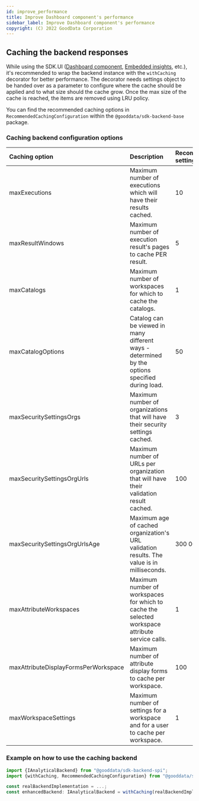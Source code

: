 ```yaml
---
id: improve_performance
title: Improve Dashboard component's performance
sidebar_label: Improve Dashboard component's performance
copyright: (C) 2022 GoodData Corporation
---
```


## Caching the backend responses
While using the SDK.UI ([Dashboard component](18_dashboard_component.md), [Embedded insights](30_tips__embed_visualization.md), etc.), it's recommended to wrap the backend instance with the `withCaching` decorator for better performance. 
The decorator needs settings object to be handed over as a parameter to configure where the cache should be applied and to what size should the cache grow. 
Once the max size of the cache is reached, the items are removed using LRU policy.

You can find the recommended caching options in `RecommendedCachingConfiguration` within the `@gooddata/sdk-backend-base` package.


### Caching backend configuration options

| Caching option | Description | Recommended setting |
| :--- | :--- | :--- |
| maxExecutions | Maximum number of executions which will have their results cached. | 10 |
| maxResultWindows | Maximum number of execution result's pages to cache PER result. | 5 |
| maxCatalogs | Maximum number of workspaces for which to cache the catalogs. | 1 |
| maxCatalogOptions | Catalog can be viewed in many different ways - determined by the options specified during load. | 50 |
| maxSecuritySettingsOrgs | Maximum number of organizations that will have their security settings cached. | 3 |
| maxSecuritySettingsOrgUrls | Maximum number of URLs per organization that will have their validation result cached. | 100 |
| maxSecuritySettingsOrgUrlsAge | Maximum age of cached organization's URL validation results. The value is in milliseconds. | 300 000 |
| maxAttributeWorkspaces | Maximum number of workspaces for which to cache the selected workspace attribute service calls. | 1 |
| maxAttributeDisplayFormsPerWorkspace | Maximum number of attribute display forms to cache per workspace. | 100 |
| maxWorkspaceSettings | Maximum number of settings for a workspace and for a user to cache per workspace. | 1 |

### Example on how to use the caching backend

```typescript
import {IAnalyticalBackend} from "@gooddata/sdk-backend-spi";
import {withCaching, RecommendedCachingConfiguration} from "@gooddata/sdk-backend-base";

const realBackendImplementation = ...;
const enhancedBackend: IAnalyticalBackend = withCaching(realBackendImplementation, RecommendedCachingConfiguration);
```